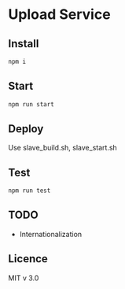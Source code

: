 # Upload Service

## Install

```bash
npm i
```

## Start

```bash
npm run start
```

## Deploy

Use slave_build.sh, slave_start.sh

## Test

```bash
npm run test
```

## TODO

* Internationalization

## Licence

MIT v 3.0
